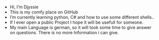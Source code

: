 - Hi, I’m Djyssie
- This is my comfy place on GitHub 
- I’m currently learning python, C# and how to use some different shells..
- If I ever open a public Project I hope it will be usefull for someone.
- My main Language is german, so it will took some time to give answer on questions. There is no more Information i can give.

<!---
Djyssie/Djyssie is a ✨ special ✨ repository because its `README.md` (this file) appears on your GitHub profile.
You can click the Preview link to take a look at your changes.
--->
